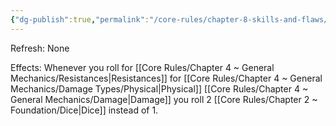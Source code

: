 ```yaml
---
{"dg-publish":true,"permalink":"/core-rules/chapter-8-skills-and-flaws/skill-list/might/rank-4/physically-hardened/"}
---
```


Refresh: None

Effects:
Whenever you roll for [[Core Rules/Chapter 4 ~ General Mechanics/Resistances\|Resistances]] for [[Core Rules/Chapter 4 ~ General Mechanics/Damage Types/Physical\|Physical]] [[Core Rules/Chapter 4 ~ General Mechanics/Damage\|Damage]] you roll 2 [[Core Rules/Chapter 2 ~ Foundation/Dice\|Dice]] instead of 1.